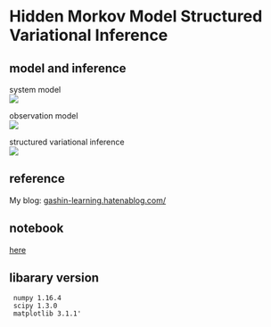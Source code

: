 
# Hidden Morkov Model Structured Variational Inference


## model and inference
<dl>
  <dt>system model</dt>
  <img src="https://latex.codecogs.com/gif.latex?p(s_n|s_{n-1},&space;{\bf&space;A})=\prod_{i&space;=&space;1}^{K}&space;Cat({\bf&space;s}_n|{\bf&space;A}_{:,i})^{s_{n-1},&space;i}">
</dl>
<dl>
  <dt>observation model</dt>
  <img src="https://latex.codecogs.com/gif.latex?p(x_n|s_n)=\prod_{k&space;=&space;1}^{K}&space;Poi(x_n|\lambda_k)^{s_n,&space;k}$$\(\lambda_k\)">
</dl>
<dl>
  <dt>structured variational inference</dt>
 <img src="https://latex.codecogs.com/gif.latex?p({\bf&space;S},&space;\boldsymbol\lambda,&space;{\bf&space;A},&space;\boldsymbol\pi)&space;\approx&space;q({\bf&space;S})q(\boldsymbol\lambda,&space;{\bf&space;A},&space;\boldsymbol\pi)">
</dl>



## reference
My blog: [gashin-learning.hatenablog.com/](https://gashin-learning.hatenablog.com/entry/2019/08/25/222422)


## notebook
[here](https://github.com/Gashin-Learning/blog_contents/blob/master/001_HMM_Structured_VI/Comparison_between_HMM_structured_VI_and_PMM_VI.ipynb)

## libarary version

```
 numpy 1.16.4
 scipy 1.3.0 
 matplotlib 3.1.1'
```
